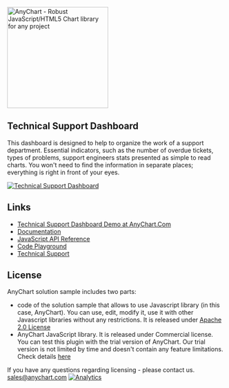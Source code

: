 [<img src="https://cdn.anychart.com/images/logo-transparent-segoe.png?2" width="234px" alt="AnyChart - Robust JavaScript/HTML5 Chart library for any project">](https://www.anychart.com)

## Technical Support Dashboard
This dashboard is designed to help to organize the work of a support department. Essential indicators, such as the number of overdue tickets, types of problems,  support engineers stats presented as simple to read charts. You won't need to find the information in separate places; everything is right in front of your eyes.  

[<img src="http://static.anychart.com/images/github/technical-support-dashboard.png" alt="Technical Support Dashboard">](https://www.anychart.com/solutions/technical-support-dashboard/)

## Links
* [Technical Support Dashboard Demo at AnyChart.Com](https://www.anychart.com/solutions/technical-support-dashboard/)
* [Documentation](https://docs.anychart.com)
* [JavaScript API Reference](https://api.anychart.com)
* [Code Playground](https://playground.anychart.com)
* [Technical Support](https://www.anychart.com/support)

## License
AnyChart solution sample includes two parts:
- code of the solution sample that allows to use Javascript library (in this case, AnyChart). You can use, edit, modify it, use it with other Javascript libraries without any restrictions. It is released under [Apache 2.0 License](https://github.com/anychart-solutions/technical-support-dashboard/blob/master/LICENSE)
- AnyChart JavaScript library. It is released under Commercial license. You can test this plugin with the trial version of AnyChart. Our trial version is not limited by time and doesn't contain any feature limitations. Check details [here](https://www.anychart.com/buy/)

If you have any questions regarding licensing - please contact us. <sales@anychart.com>
[![Analytics](https://ga-beacon.appspot.com/UA-228820-4/Solutions/Technical-Support-Dashboard?pixel&useReferer)](https://github.com/igrigorik/ga-beacon)
